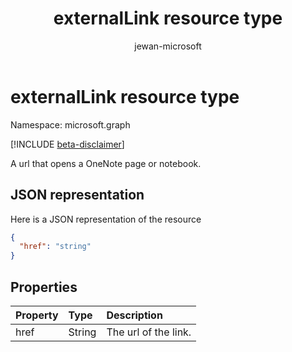 ﻿---
title: "externalLink resource type"
description: "A url that opens a OneNote page or notebook."
localization_priority: Normal
doc_type: resourcePageType
ms.prod: ""
author: "jewan-microsoft"
---

# externalLink resource type

Namespace: microsoft.graph

[!INCLUDE [beta-disclaimer](../../includes/beta-disclaimer.md)]

A url that opens a OneNote page or notebook.

## JSON representation

Here is a JSON representation of the resource

<!-- {
  "blockType": "resource",
  "optionalProperties": [

  ],
  "@odata.type": "microsoft.graph.externalLink"
}-->

```json
{
  "href": "string"
}

```

## Properties

| Property | Type   | Description          |
| :------- | :----- | :------------------- |
| href     | String | The url of the link. |

<!-- uuid: 8fcb5dbc-d5aa-4681-8e31-b001d5168d79
2015-10-25 14:57:30 UTC -->

<!--
{
  "type": "#page.annotation",
  "description": "externalLink resource",
  "keywords": "",
  "section": "documentation",
  "tocPath": "",
  "suppressions": []
}
-->
